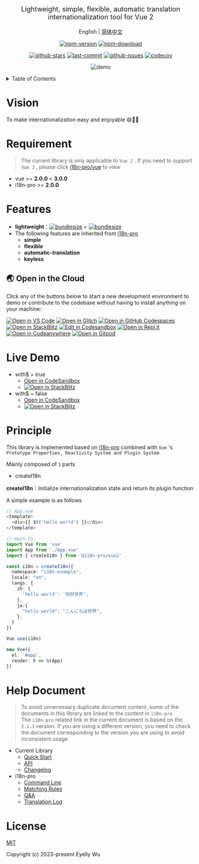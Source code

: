 <div align="center">
  <p style="font-size: 18px;">Lightweight, simple, flexible, automatic translation internationalization tool for Vue 2</p>

English | [简体中文](https://github.com/i18n-pro/vue2/blob/v1.0.1/README_zh-CN.md)



[![npm-version](https://img.shields.io/npm/v/@i18n-pro/vue2.svg?style=flat-square "npm-version")](https://www.npmjs.com/package/@i18n-pro/vue2 "npm")
[![npm-download](https://img.shields.io/npm/dm/@i18n-pro/vue2 "npm-download")](https://www.npmjs.com/package/@i18n-pro/vue2 "npm")

[![github-stars](https://img.shields.io/github/stars/i18n-pro/vue2?style=social "github-stars")](https://github.com/i18n-pro/vue2/stargazers "github-stars")
[![last-commit](https://img.shields.io/github/last-commit/i18n-pro/vue2/main "last-commit")](https://github.com/i18n-pro/vue2/commits/main "last-commit")
[![github-issues](https://img.shields.io/github/issues-raw/i18n-pro/vue2 "github-issues")](https://github.com/i18n-pro/vue2/issues "github-issues")
[![codecov](https://codecov.io/gh/i18n-pro/vue2/branch/main/graph/badge.svg?token=B9R4W0F1XI "codecov")](https://codecov.io/gh/i18n-pro/vue2 "codecov")

![demo](https://s3.bmp.ovh/imgs/2023/09/04/12f2e6bea736d1a5.gif)

</div>
<details >
  <summary>Table of Contents</summary>

  [Vision](#vision)<br/>
  [Requirement](#requirement)<br/>
  [Features](#features)<br/>
  [Live Demo](#live-demo)<br/>
  [Principle](#principle)<br/>
  [License](#license)<br/>

</details>


# Vision
To make internationalization easy and enjoyable 😄💪🏻
# Requirement

>The current library is only applicable to  `Vue 2` . If you need to support  `Vue 3` , please click  [i18n-pro/vue](https://github.com/i18n-pro/vue)  to view
* vue >= **2.0.0** < **3.0.0**
* i18n-pro >= **2.0.0**


# Features

* **lightweight**：[![bundlesize](https://img.shields.io/bundlephobia/minzip/i18n-pro?color=brightgreen&style=plastic "i18n-pro-bundlesize")](https://bundlephobia.com/package/i18n-pro "i18n-pro-bundlesize") + [![bundlesize](https://img.shields.io/bundlephobia/minzip/@i18n-pro/vue2?color=brightgreen&style=plastic "bundlesize")](https://bundlephobia.com/package/@i18n-pro/vue2 "bundlesize")
* The following features are inherited from  [i18n-pro](https://github.com/i18n-pro/core "i18n-pro") 
   * **simple**
   * **flexible**
   * **automatic-translation**
   * **keyless**

## 🌏  Open in the Cloud 

Click any of the buttons below to start a new development environment to demo or contribute to the codebase without having to install anything on your machine:

[![Open in VS Code](https://img.shields.io/badge/Open%20in-VS%20Code-blue?logo=visualstudiocode)](https://vscode.dev/github/i18n-pro/vue2-demo)
[![Open in Glitch](https://img.shields.io/badge/Open%20in-Glitch-blue?logo=glitch)](https://glitch.com/edit/#!/import/github/i18n-pro/vue2-demo)
[![Open in GitHub Codespaces](https://github.com/codespaces/badge.svg)](https://codespaces.new/i18n-pro/vue2-demo)
[![Open in StackBlitz](https://developer.stackblitz.com/img/open_in_stackblitz.svg)](https://stackblitz.com/github/i18n-pro/vue2-demo)
[![Edit in Codesandbox](https://codesandbox.io/static/img/play-codesandbox.svg)](https://codesandbox.io/s/github/i18n-pro/vue2-demo)
[![Open in Repl.it](https://replit.com/badge/github/withastro/astro)](https://replit.com/github/i18n-pro/vue2-demo)
[![Open in Codeanywhere](https://codeanywhere.com/img/open-in-codeanywhere-btn.svg)](https://app.codeanywhere.com/#https://github.com/i18n-pro/vue2-demo)
[![Open in Gitpod](https://gitpod.io/button/open-in-gitpod.svg)](https://gitpod.io/#https://github.com/i18n-pro/vue2-demo)

# Live Demo

* with$ = true
   * [Open in CodeSandbox](https://codesandbox.io/p/github/i18n-pro/vue2-demo/main?file=README.md)
   * [![Open in StackBlitz](https://developer.stackblitz.com/img/open_in_stackblitz_small.svg "Open in StackBlitz")](https://stackblitz.com/github/i18n-pro/vue2-demo/#main?file=README.md)
* with$ = false
   * [Open in CodeSandbox](https://codesandbox.io/p/github/i18n-pro/vue2-demo/simple?file=README.md)
   * [![Open in StackBlitz](https://developer.stackblitz.com/img/open_in_stackblitz_small.svg "Open in StackBlitz")](https://stackblitz.com/github/i18n-pro/vue2-demo/tree/simple?file=README.md)


# Principle
This library is implemented based on  [i18n-pro](https://github.com/i18n-pro/core "i18n-pro")  combined with  `Vue` 's  `Prototype Properties, Reactivity System and Plugin System` 

Mainly composed of  `1`  parts
* createI18n



**createI18n**：Initialize internationalization state and return its plugin function



A simple example is as follows
```typescript react
// App.vue
<template>
  <div>{{ $t('hello world') }}</div>
</template>

// main.ts
import Vue from 'vue'
import App from './App.vue'
import { createI18n } from '@i18n-pro/vue2'

const i18n = createI18n({
  namespace: "i18n-example",
  locale: "en",
  langs: {
    zh: {
      'hello world': '你好世界',
    },
    ja:{
      "hello world": "こんにちは世界",
    },
  }
})

Vue.use(i18n)

new Vue({
  el: '#app',
  render: h => h(App)
})
```

# Help Document

>To avoid unnecessary duplicate document content, some of the documents in this library are linked to the content in  `i18n-pro` <br />The  `i18n-pro`  related link in the current document is based on the  `2.1.1`  version. If you are using a different version, you need to check the document corresponding to the version you are using to avoid inconsistent usage
* Current Library
   * [Quick Start](https://github.com/i18n-pro/vue2/blob/v1.0.1/docs/dist/USAGE.md)
   * [API](https://github.com/i18n-pro/vue2/blob/v1.0.1/docs/dist/API.md)
   * [Changelog](https://github.com/i18n-pro/vue2/blob/v1.0.1/docs/dist/CHANGELOG.md)
* i18n-pro
   * [Command Line](https://github.com/i18n-pro/core/blob/v2.1.1/docs/dist/COMMAND_LINE.md)
   * [Matching Rules](https://github.com/i18n-pro/core/blob/v2.1.1/docs/dist/MATCH_RULE.md)
   * [Q&A](https://github.com/i18n-pro/core/blob/v2.1.1/docs/dist/Q&A.md)
   * [Translation Log](https://github.com/i18n-pro/core/blob/v2.1.1/docs/dist/OUTPUT_LOG.md)


# License
[MIT](./LICENSE)

Copyright (c) 2023-present Eyelly Wu